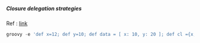 ##### Closure delegation strategies

Ref : [link](#https://stackoverflow.com/questions/47994435/groovy-closure-delegate-only-and-delegate-first-strategy-not-working)

```groovy
groovy -e 'def x=12; def y=10; def data = [ x: 10, y: 20 ]; def cl ={x,y=16-> y=x+y}; cl.delegate=new A(); cl.resolveStrategy = Closure.DELEGATE_ONLY; println cl.call(1); class A { def x = 1; def y = 2}'
```
